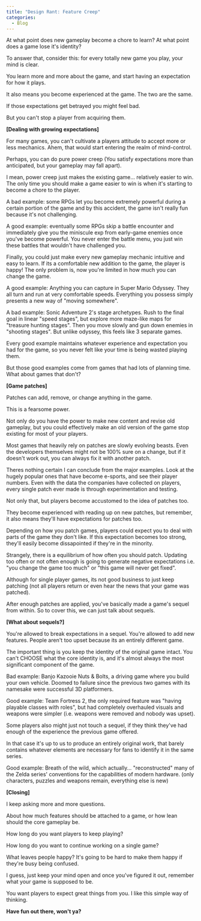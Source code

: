 ```yaml
---  
title: "Design Rant: Feature Creep"
categories:
  - Blog
---
```


At what point does new gameplay become a chore to learn? At what point does a game lose it's identity?

To answer that, consider this: for every totally new game you play, your mind is clear.

You learn more and more about the game, and start having an expectation for how it plays.

It also means you become experienced at the game. The two are the same.

If those expectations get betrayed you might feel bad.

But you can't stop a player from acquiring them.

<b>[Dealing with growing expectations]</b>

For many games, you can't cultivate a players attitude to accept more or less mechanics. Ahem, that would start entering the realm of mind-control.

Perhaps, you can do pure power creep (You satisfy expectations more than anticipated, but your gameplay may fall apart).

I mean, power creep just makes the existing game... relatively easier to win. The only time you should make a game easier to win is when it's starting to become a chore to the player. 

A bad example: some RPGs let you become extremely powerful during a certain portion of the game and by this accident, the game isn't really fun because it's not challenging.

A good example: eventually some RPGs skip a battle encounter and immediately give you the miniscule exp from early-game enemies once you've become powerful. You never enter the battle menu, you just win these battles that wouldn't have challenged you.

Finally, you could just make every new gameplay mechanic intuitive and easy to learn. If its a comfortable new addition to the game, the player is happy! The only problem is, now you're limited in how much you can change the game.

A good example: Anything you can capture in Super Mario Odyssey. They all turn and run at very comfortable speeds. Everything you possess simply presents a new way of "moving somewhere".

A bad example: Sonic Adventure 2's stage archetypes. Rush to the final goal in linear "speed stages", but explore more maze-like maps for "treasure hunting stages". Then you move slowly and gun down enemies in "shooting stages". But unlike odyssey, this feels like 3 separate games.

Every good example maintains whatever experience and expectation you had for the game, so you never felt like your time is being wasted playing them.

But those good examples come from games that had lots of planning time. What about games that don't?

<b>[Game patches]</b>

Patches can add, remove, or change anything in the game.

This is a fearsome power.

Not only do you have the power to make new content and revise old gameplay, but you could effectively make an old version of the game stop existing for most of your players.

Most games that heavily rely on patches are slowly evolving beasts. Even the developers themselves might not be 100% sure on a change, but if it doesn't work out, you can always fix it with another patch.

Theres nothing certain I can conclude from the major examples. Look at the hugely popular ones that have become e-sports, and see their player numbers. Even with the data the companies have collected on players, every single patch ever made is through experimentation and testing.

Not only that, but players become accustomed to the idea of patches too. 

They become experienced with reading up on new patches, but remember, it also means they'll have expectations for patches too.

Depending on how you patch games, players could expect you to deal with parts of the game they don't like. If this expectation becomes too strong, they'll easily become dissapointed if they're in the minority.

Strangely, there is a equilibrium of how often you should patch. Updating too often or not often enough is going to generate negative expectations i.e. "you change the game too much" or "this game will never get fixed".

Although for single player games, its not good business to just keep patching (not all players return or even hear the news that your game was patched).

After enough patches are applied, you've basically made a game's sequel from within. So to cover this, we can just talk about sequels.

<b>[What about sequels?]</b>

You're allowed to break expectations in a sequel. You're allowed to add new features. People aren't too upset because its an entirely different game.

The important thing is you keep the identity of the original game intact. You can't CHOOSE what the core identity is, and it's almost always the most significant component of the game.

Bad example: Banjo Kazooie Nuts & Bolts, a driving game where you build your own vehicle. Doomed to failure since the previous two games with its namesake were successful 3D platformers.

Good example: Team Fortress 2, the only required feature was "having playable classes with roles", but had completely overhauled visuals and weapons were simpler (i.e. weapons were removed and nobody was upset).

Some players also might just not touch a sequel, if they think they've had enough of the experience the previous game offered.

In that case it's up to us to produce an entirely original work, that barely contains whatever elements are necessary for fans to identify it in the same series.

Good example: Breath of the wild, which actually... "reconstructed" many of the Zelda series' conventions for the capabilities of modern hardware. (only characters, puzzles and weapons remain, everything else is new)

<b>[Closing]</b>

I keep asking more and more questions.

About how much features should be attached to a game, or how lean should the core gameplay be.

How long do you want players to keep playing?

How long do you want to continue working on a single game?

What leaves people happy? It's going to be hard to make them happy if they're busy being confused.

I guess, just keep your mind open and once you've figured it out, remember what your game is supposed to be.

You want players to expect great things from you. I like this simple way of thinking.




<b>Have fun out there, won't ya?</b>
